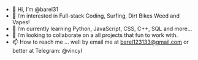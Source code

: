 - 👋 Hi, I’m @barel31
- 👀 I’m interested in Full-stack Coding, Surfing, Dirt Bikes Weed and Vapes!
- 🌱 I’m currently learning Python, JavaScript, CSS, C++, SQL and more...
- 💞️ I’m looking to collaborate on a all projects that fun to work with.
- 📫 How to reach me ... well by email me at barel123133@gmail.com or better at Telegram: @vincyl

<!---
barel31/barel31 is a ✨ special ✨ repository because its `README.md` (this file) appears on your GitHub profile.
You can click the Preview link to take a look at your changes.
--->
